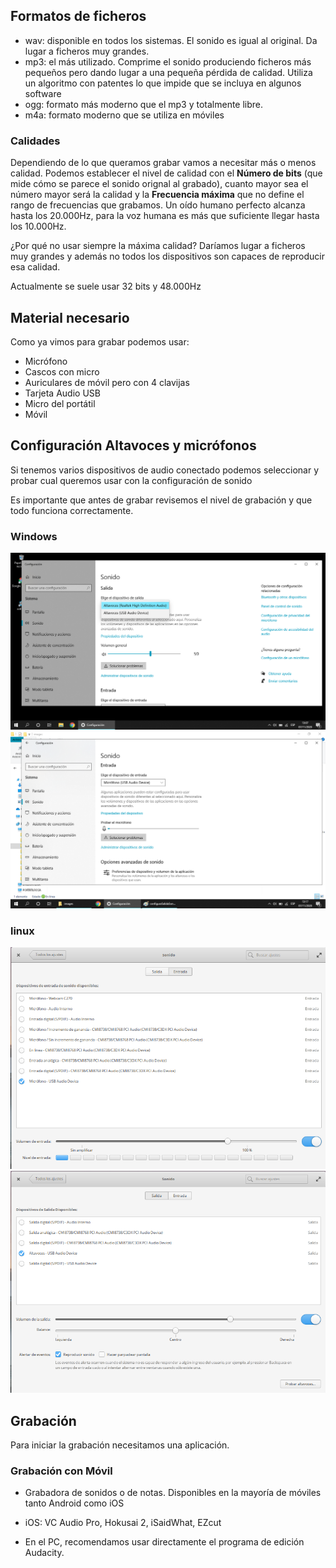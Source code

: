 

## Formatos de ficheros

* wav: disponible en todos los sistemas. El sonido es igual al original. Da lugar a ficheros muy grandes.
* mp3: el más utilizado. Comprime el sonido produciendo ficheros más pequeños pero dando lugar a una pequeña pérdida de calidad. Utiliza un algoritmo con patentes lo que impide que se incluya en algunos software
* ogg: formato más moderno que el mp3 y totalmente libre.
* m4a: formato moderno que se utiliza en móviles

### Calidades 

Dependiendo de lo que queramos grabar vamos a necesitar más o menos calidad. Podemos establecer el nivel de calidad con el **Número de bits** (que mide cómo se parece el sonido orignal al grabado), cuanto mayor sea el número mayor será la calidad y la **Frecuencia máxima** que no define el rango  de frecuencias que grabamos. Un oído humano perfecto alcanza hasta los 20.000Hz, para la voz humana es más que suficiente llegar hasta los 10.000Hz. 

¿Por qué no usar siempre la máxima calidad? Daríamos lugar a ficheros muy grandes y además no todos los dispositivos son capaces de reproducir esa calidad.

Actualmente se suele usar 32 bits y 48.000Hz

## Material necesario

Como ya vimos para grabar podemos usar:

* Micrófono
* Cascos con micro
* Auriculares de móvil pero con 4 clavijas
* Tarjeta Audio USB
* Micro del portátil
* Móvil

## Configuración Altavoces y micrófonos

Si tenemos varios dispositivos de audio conectado podemos seleccionar y probar cual queremos usar con la configuración de sonido

Es importante que antes de grabar revisemos el nivel de grabación y que todo funciona correctamente.

### Windows
![](./images/configuraSalidaSonidoWindows.png)
![](./images/configuraEntradaSonidoWindows.png)


### linux
![](./images/ConfiguracionMicroLinux.png)
![](./images/ConfiguracionAltavocesLinux.png)


## Grabación 

Para iniciar la grabación necesitamos una aplicación.

### Grabación con Móvil

* Grabadora de sonidos o de notas. Disponibles en la mayoría de móviles tanto Android como iOS


* iOS: VC Audio Pro, Hokusai 2,  iSaidWhat, EZcut

* En el PC, recomendamos usar directamente el programa de edición Audacity.


